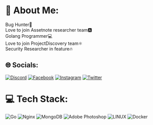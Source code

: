 # 💫 About Me:
Bug Hunter🐞<br>Love to join Assetnote researcher team🅰️<br>Golang Programmer💻<br>Love to join ProjectDiscovery team⚛️<br>Security Researcher in feature🔥


## 🌐 Socials:
[![Discord](https://img.shields.io/badge/Discord-%237289DA.svg?logo=discord&logoColor=white)](https://discord.gg/Sharo_kh#1240) [![Facebook](https://img.shields.io/badge/Facebook-%231877F2.svg?logo=Facebook&logoColor=white)](https://facebook.com/sharokh.ataie) [![Instagram](https://img.shields.io/badge/Instagram-%23E4405F.svg?logo=Instagram&logoColor=white)](https://instagram.com/sharo_k_h) [![Twitter](https://img.shields.io/badge/Twitter-%231DA1F2.svg?logo=Twitter&logoColor=white)](https://twitter.com/sharo_k_h) 

# 💻 Tech Stack:
![Go](https://img.shields.io/badge/go-%2300ADD8.svg?style=flat&logo=go&logoColor=white) ![Nginx](https://img.shields.io/badge/nginx-%23009639.svg?style=flat&logo=nginx&logoColor=white) ![MongoDB](https://img.shields.io/badge/MongoDB-%234ea94b.svg?style=flat&logo=mongodb&logoColor=white) ![Adobe Photoshop](https://img.shields.io/badge/adobephotoshop-%2331A8FF.svg?style=flat&logo=adobephotoshop&logoColor=white) ![LINUX](https://img.shields.io/badge/Linux-FCC624?style=flat&logo=linux&logoColor=black) ![Docker](https://img.shields.io/badge/docker-%230db7ed.svg?style=flat&logo=docker&logoColor=white)
